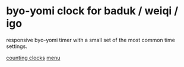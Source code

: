 # byo-yomi clock for baduk / weiqi / igo

responsive byo-yomi timer with a small set of the most common time settings.

[counting clocks](pics/clocks.png "Counting clocks")
[menu](pics/menu.png "menu")
